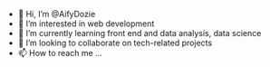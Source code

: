 - 👋 Hi, I’m @AifyDozie
- 👀 I’m interested in  web development
- 🌱 I’m currently learning front end and data analysis, data science
- 💞️ I’m looking to collaborate on tech-related projects
- 📫 How to reach me ...

<!---
AifyDozie/AifyDozie is a ✨ special ✨ repository because its `README.md` (this file) appears on your GitHub profile.
You can click the Preview link to take a look at your changes.
--->
